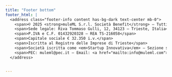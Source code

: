 ```yaml
---
title: "Footer bottom"
footer_html: |
  <address class="footer-info content has-bg-dark text-center mb-0">
    <span>© 2025 <strong>muleML S.r.l. Società Benefit</strong> – Tutti i diritti riservati</span>
    <span>Sede legale: Riva Tommaso Gulli, 12, 34123 – Trieste, Italia</span>
    <span>P.IVA e C.F. 01432920328 – REA TS-216058</span>
    <span>Capitale sociale € 32.350 i.v.</span>
    <span>Iscritta al Registro delle Imprese di Trieste</span>
    <span>Società iscritta come <em>Startup Innovativa</em> – Sezione speciale</span>
    <span>PEC: muleml@pec.it – Email: <a href="mailto:info@muleml.com">info@muleml.com</a></span>
  </address>


---
```

